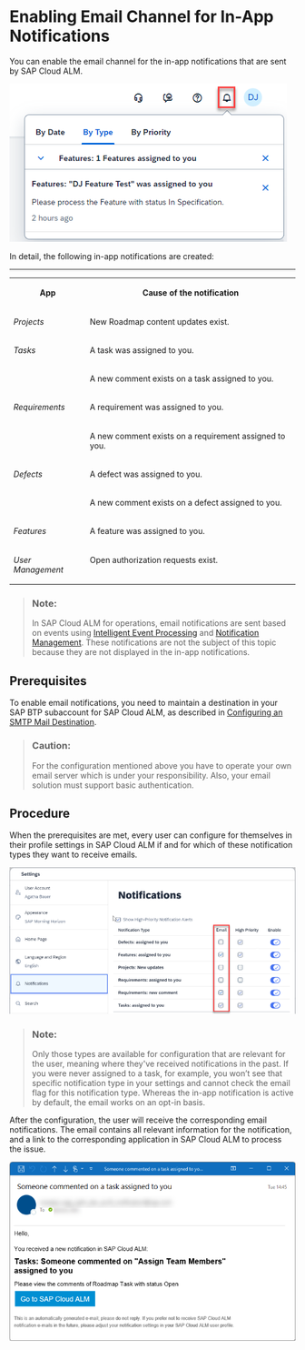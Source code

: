 <!-- loiofbd50d1ee4694e4eb1e94e387a28ec7f -->

# Enabling Email Channel for In-App Notifications

You can enable the email channel for the in-app notifications that are sent by SAP Cloud ALM.

![](images/Screenshot_Enabling_Email_Channel_for_SAP_Cloud_ALM_In-app_Notifications_1_d147bf0.png)

In detail, the following in-app notifications are created:

****


<table>
<tr>
<th valign="top">

App

</th>
<th valign="top">

Cause of the notification

</th>
</tr>
<tr>
<td valign="top">

*Projects* 

</td>
<td valign="top">

New Roadmap content updates exist.

</td>
</tr>
<tr>
<td valign="top" rowspan="2">

*Tasks* 

</td>
<td valign="top">

A task was assigned to you.

</td>
</tr>
<tr>
<td valign="top">

A new comment exists on a task assigned to you.

</td>
</tr>
<tr>
<td valign="top" rowspan="2">

*Requirements* 

</td>
<td valign="top">

A requirement was assigned to you.

</td>
</tr>
<tr>
<td valign="top">

A new comment exists on a requirement assigned to you.

</td>
</tr>
<tr>
<td valign="top" rowspan="2">

*Defects* 

</td>
<td valign="top">

A defect was assigned to you.

</td>
</tr>
<tr>
<td valign="top">

A new comment exists on a defect assigned to you.

</td>
</tr>
<tr>
<td valign="top">

*Features* 

</td>
<td valign="top">

A feature was assigned to you.

</td>
</tr>
<tr>
<td valign="top">

*User Management* 

</td>
<td valign="top">

Open authorization requests exist.

</td>
</tr>
</table>

> ### Note:  
> In SAP Cloud ALM for operations, email notifications are sent based on events using [Intelligent Event Processing](https://help.sap.com/docs/cloud-alm/applicationhelp/intelligent-event-processing) and [Notification Management](https://help.sap.com/docs/cloud-alm/applicationhelp/notification-management). These notifications are not the subject of this topic because they are not displayed in the in-app notifications.



<a name="loiofbd50d1ee4694e4eb1e94e387a28ec7f__section_ghz_fv4_fzb"/>

## Prerequisites

To enable email notifications, you need to maintain a destination in your SAP BTP subaccount for SAP Cloud ALM, as described in [Configuring an SMTP Mail Destination](https://help.sap.com/docs/build-work-zone-standard-edition/sap-build-work-zone-standard-edition/configuring-smtp-mail-destination).

> ### Caution:  
> For the configuration mentioned above you have to operate your own email server which is under your responsibility. Also, your email solution must support basic authentication.



<a name="loiofbd50d1ee4694e4eb1e94e387a28ec7f__section_fjv_nv4_fzb"/>

## Procedure

When the prerequisites are met, every user can configure for themselves in their profile settings in SAP Cloud ALM if and for which of these notification types they want to receive emails.

![](images/Screenshot_Enabling_Email_Channel_for_SAP_Cloud_ALM_In-app_Notifications_2_2feae19.png)

> ### Note:  
> Only those types are available for configuration that are relevant for the user, meaning where they've received notifications in the past. If you were never assigned to a task, for example, you won’t see that specific notification type in your settings and cannot check the email flag for this notification type. Whereas the in-app notification is active by default, the email works on an opt-in basis.

After the configuration, the user will receive the corresponding email notifications. The email contains all relevant information for the notification, and a link to the corresponding application in SAP Cloud ALM to process the issue.

![](images/Screenshot_Enabling_Email_Channel_for_SAP_Cloud_ALM_In-app_Notifications_3_fe2a9de.png)

